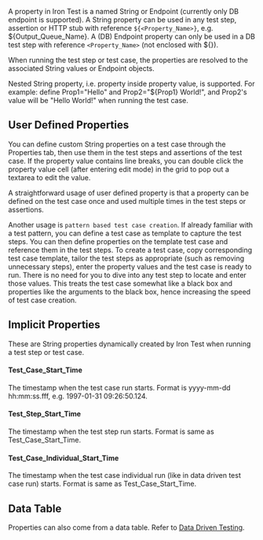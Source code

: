 A property in Iron Test is a named String or Endpoint (currently only DB endpoint is supported). A String property can be used in any test step, assertion or HTTP stub with reference `${<Property_Name>}`, e.g. ${Output_Queue_Name}. A (DB) Endpoint property can only be used in a DB test step with reference `<Property_Name>` (not enclosed with ${}).

When running the test step or test case, the properties are resolved to the associated String values or Endpoint objects.

Nested String property, i.e. property inside property value, is supported. For example: define Prop1="Hello" and Prop2="${Prop1} World!", and Prop2's value will be "Hello World!" when running the test case.

## User Defined Properties
You can define custom String properties on a test case through the Properties tab, then use them in the test steps and assertions of the test case. If the property value contains line breaks, you can double click the property value cell (after entering edit mode) in the grid to pop out a textarea to edit the value.

A straightforward usage of user defined property is that a property can be defined on the test case once and used multiple times in the test steps or assertions.

Another usage is `pattern based test case creation`. If already familiar with a test pattern, you can define a test case as template to capture the test steps. You can then define properties on the template test case and reference them in the test steps. To create a test case, copy corresponding test case template, tailor the test steps as appropriate (such as removing unnecessary steps), enter the property values and the test case is ready to run. There is no need for you to dive into any test step to locate and enter those values. This treats the test case somewhat like a black box and properties like the arguments to the black box, hence increasing the speed of test case creation.

## Implicit Properties
These are String properties dynamically created by Iron Test when running a test step or test case.

#### Test_Case_Start_Time
The timestamp when the test case run starts. Format is yyyy-mm-dd hh:mm:ss.fff, e.g. 1997-01-31 09:26:50.124.

#### Test_Step_Start_Time
The timestamp when the test step run starts. Format is same as Test_Case_Start_Time.

#### Test_Case_Individual_Start_Time
The timestamp when the test case individual run (like in data driven test case run) starts. Format is same as Test_Case_Start_Time.

## Data Table
Properties can also come from a data table. Refer to [Data Driven Testing](https://github.com/zheng-wang/irontest/wiki/Data-Driven-Testing).